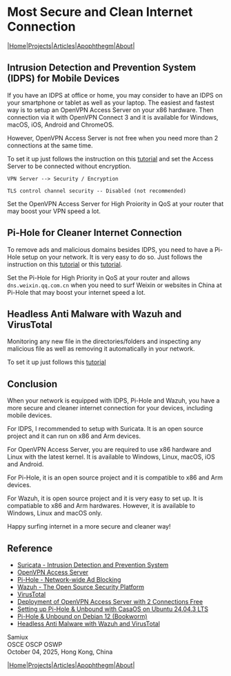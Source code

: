 # Most Secure and Clean Internet Connection

|[Home](/README.md)|[Projects](/projects.md)|[Articles](/articles.md)|[Apophthegm](/apophthegm.md)|[About](/about.md)|

## Intrusion Detection and Prevention System (IDPS) for Mobile Devices

If you have an IDPS at office or home, you may consider to have an IDPS on your smartphone or tablet as well as your laptop.  The easiest and fastest way is to setup an OpenVPN Access Server on your x86 hardware.  Then connection via it with OpenVPN Connect 3 and it is available for Windows, macOS, iOS, Android and ChromeOS.

However, OpenVPN Access Server is not free when you need more than 2 connections at the same time.

To set it up just follows the instruction on this [tutorial](https://samiux.github.io/openvpn_as.html) and set the Access Server to be connected without encryption.

```
VPN Server --> Security / Encryption 

TLS control channel security -- Disabled (not recommended)
```

Set the OpenVPN Access Server for High Proiority in QoS at your router that may boost your VPN speed a lot.

## Pi-Hole for Cleaner Internet Connection

To remove ads and malicious domains besides IDPS, you need to have a Pi-Hole setup on your network.  It is very easy to do so.  Just follows the instruction on this [tutorial](https://samiux.github.io/casaos_pi-hole_unbound.html) or this [tutorial](https://samiux.github.io/pi-hole_unbound.html).

Set the Pi-Hole for High Priority in QoS at your router and allows ```dns.weixin.qq.com.cn``` when you need to surf Weixin or websites in China at Pi-Hole that may boost your internet speed a lot.

## Headless Anti Malware with Wazuh and VirusTotal

Monitoring any new file in the directories/folders and inspecting any malicious file as well as removing it automatically in your network.

To set it up just follows this [tutorial](https://samiux.github.io/wazuh_virustotal.html)  

## Conclusion

When your network is equipped with IDPS, Pi-Hole and Wazuh, you have a more secure and cleaner internet connection for your devices, including mobile devices.

For IDPS, I recommended to setup with Suricata.  It is an open source project and it can run on x86 and Arm devices.

For OpenVPN Access Server, you are required to use x86 hardware and Linux with the latest kernel.  It is available to Windows, Linux, macOS, iOS and Android.

For Pi-Hole, it is an open source project and it is compatible to x86 and Arm devices.

For Wazuh, it is open source project and it is very easy to set up.  It is compatiable to x86 and Arm hardwares.  However, it is available to Windows, Linux and macOS only.

Happy surfing internet in a more secure and cleaner way!

## Reference

- [Suricata - Intrusion Detection and Prevention System](https://suricata.io/)    
- [OpenVPN Access Server](https://openvpn.net/access-server/)    
- [Pi-Hole - Network-wide Ad Blocking](https://pi-hole.net/)    
- [Wazuh - The Open Source Security Platform](https://wazuh.com/)    
- [VirusTotal](https://www.virustotal.com/gui/home/upload)    
- [Deployment of OpenVPN Access Server with 2 Connections Free](https://samiux.github.io/openvpn_as.html)    
- [Setting up Pi-Hole & Unbound with CasaOS on Ubuntu 24.04.3 LTS](https://samiux.github.io/casaos_pi-hole_unbound.html)    
- [Pi-Hole & Unbound on Debian 12 (Bookworm)](https://samiux.github.io/pi-hole_unbound.html)    
- [Headless Anti Malware with Wazuh and VirusTotal](https://samiux.github.io/wazuh_virustotal.html)     

Samiux    
OSCE  OSCP  OSWP     
October 04, 2025, Hong Kong, China    

|[Home](/README.md)|[Projects](/projects.md)|[Articles](/articles.md)|[Apophthegm](/apophthegm.md)|[About](/about.md)|

